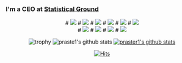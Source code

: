 ### I'm a CEO at <a href='http://www.statground.net/'><b>Statistical Ground</a></b>

<!--
**praster1/praster1** is a ✨ _special_ ✨ repository because its `README.md` (this file) appears on your GitHub profile.

Here are some ideas to get you started:

- 🔭 I’m currently working on ...
- 🌱 I’m currently learning ...
- 👯 I’m looking to collaborate on ...
- 🤔 I’m looking for help with ...
- 💬 Ask me about ...
- 📫 How to reach me: ...
- 😄 Pronouns: ...
- ⚡ Fun fact: ...
-->
<div align="center">
# <img src="https://img.shields.io/badge/python-3776AB?style=flat-square&logo=python&logoColor=white"/>
# <img src="https://img.shields.io/badge/python-3776AB?style=flat-square&logo=python&logoColor=white"/>
# <img src="https://img.shields.io/badge/PostgreSQL-4169E1?style=flat-square&logo=PostgreSQL&logoColor=white"/>
# <img src="https://img.shields.io/badge/SQLite-003B57?style=flat-square&logo=SQLite&logoColor=white"/>
# <img src="https://img.shields.io/badge/Oracle-F80000?style=flat-square&logo=Oracle&logoColor=white"/>
# <img src="https://img.shields.io/badge/Docker-2496ED?style=flat-square&logo=Docker&logoColor=white"/></br>
# <img src="https://img.shields.io/badge/Git-F05032?style=flat-square&logo=Git&logoColor=white"/>
# <img src="https://img.shields.io/badge/VSCode-007ACC?style=flat-square&logo=VisualStudioCode&logoColor=white"/>
# <img src="https://img.shields.io/badge/Tableau-E97627?style=flat-square&logo=Tableau&logoColor=white"/>
# <img src="https://img.shields.io/badge/Metabase-509EE3?style=flat-square&logo=Metabase&logoColor=white"/> 
  
![trophy](https://github-profile-trophy.vercel.app/?username=praster1)
![praste1's github stats](https://github-readme-stats.vercel.app/api?username=praster1&show_icons=true)
[![praster1's github stats](https://github-readme-stats.vercel.app/api/top-langs/?username=praster1&show_icons=true&hide_border=true&title_color=004386&icon_color=004386&layout=compact)](https://github.com/praster1)

[![Hits](https://hits.seeyoufarm.com/api/count/incr/badge.svg?url=https%3A%2F%2Fgithub.com%2Fpraster1&count_bg=%233D96C8&title_bg=%23555555&icon=&icon_color=%23E7E7E7&title=hits&edge_flat=false)](https://hits.seeyoufarm.com)
</div>
